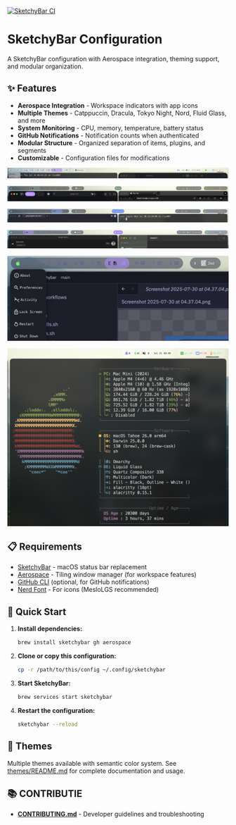 [![SketchyBar CI](https://github.com/ripple0328/sketchybar-config/actions/workflows/ci.yml/badge.svg)](https://github.com/ripple0328/sketchybar-config/actions/workflows/ci.yml)

# SketchyBar Configuration

A SketchyBar configuration with Aerospace integration, theming support, and modular organization.

## ✨ Features

- **Aerospace Integration** - Workspace indicators with app icons
- **Multiple Themes** - Catppuccin, Dracula, Tokyo Night, Nord, Fluid Glass, and more
- **System Monitoring** - CPU, memory, temperature, battery status
- **GitHub Notifications** - Notification counts when authenticated
- **Modular Structure** - Organized separation of items, plugins, and segments
- **Customizable** - Configuration files for modifications

![Fluid Glass Theme](images/fluid-glass.png)

![Screenshot](images/Screenshot%202025-07-30%20at%2022.31.28.png)

![Screenshot](images/Screenshot%202025-07-30%20at%2022.33.00.png)

![Screenshot](images/Screenshot%202025-07-30%20at%2022.37.37.png)

![Screenshot](images/Screenshot%202025-07-30%20at%2022.40.27.png)

![System Info](images/system-info.png)

## 📋 Requirements

- [SketchyBar](https://github.com/FelixKratz/SketchyBar) - macOS status bar replacement
- [Aerospace](https://github.com/i3/i3) - Tiling window manager (for workspace features)
- [GitHub CLI](https://cli.github.com/) (optional, for GitHub notifications)
- [Nerd Font](https://www.nerdfonts.com/) - For icons (MesloLGS recommended)

## 🚀 Quick Start

1. **Install dependencies:**

   ```bash
   brew install sketchybar gh aerospace
   ```

2. **Clone or copy this configuration:**

   ```bash
   cp -r /path/to/this/config ~/.config/sketchybar
   ```

3. **Start SketchyBar:**

   ```bash
   brew services start sketchybar
   ```

4. **Restart the configuration:**

   ```bash
   sketchybar --reload
   ```

## 🎨 Themes

Multiple themes available with semantic color system. See [themes/README.md](themes/README.md) for complete documentation and usage.

## 📚 CONTRIBUTIE

- **[CONTRIBUTING.md](CONTRIBUTING.md)** - Developer guidelines and troubleshooting
